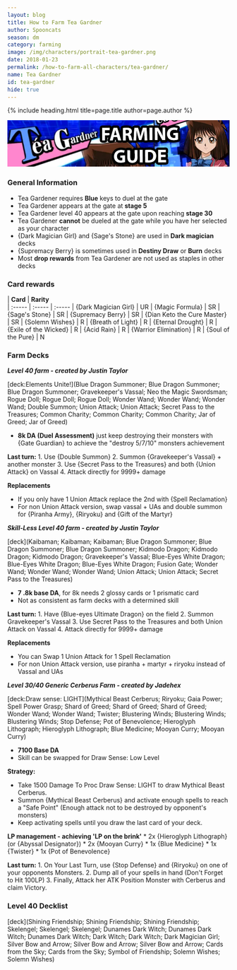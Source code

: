 ```yaml
---
layout: blog
title: How to Farm Tea Gardner
author: Spooncats
season: dm
category: farming
image: /img/characters/portrait-tea-gardner.png
date: 2018-01-23
permalink: /how-to-farm-all-characters/tea-gardner/
name: Tea Gardner
id: tea-gardner
hide: true
---
```


{% include heading.html title=page.title author=page.author %}


![Tea Banner](/img/events/tea.png)

### General Information
* Tea Gardener requires **Blue** keys to duel at the gate
* Tea Gardener appears at the gate at **stage 5**
* Tea Gardener level 40 appears at the gate upon reaching **stage 30**
* Tea Gardener **cannot** be dueled at the gate while you have her selected as your character
* {Dark Magician Girl} and {Sage's Stone} are used in **Dark magician** decks
* {Supremacy Berry} is sometimes used in **Destiny Draw** or **Burn** decks
* Most **drop rewards** from Tea Gardener are not used as staples in other decks

### Card rewards

| **Card** |  **Rarity**  
| :----- | :----- | :----- 
| {Dark Magician Girl} | UR
| {Magic Formula} | SR
| {Sage's Stone} | SR
| {Supremacy Berry} | SR
| {Dian Keto the Cure Master} | SR
| {Solemn Wishes} | R
| {Breath of Light} | R
| {Eternal Drought} | R
| {Exile of the Wicked} | R
| {Acid Rain} | R
| {Warrior Elimination} | R
| {Soul of the Pure} | N


### Farm Decks
***Level 40 farm - created by Justin Taylor***

[deck:Elements Unite!](Blue Dragon Summoner; Blue Dragon Summoner; Blue Dragon Summoner; Gravekeeper's Vassal; Neo the Magic Swordsman; Rogue Doll; Rogue Doll; Rogue Doll; Wonder Wand; Wonder Wand; Wonder Wand; Double Summon; Union Attack; Union Attack; Secret Pass to the Treasures; Common Charity; Common Charity; Common Charity; Jar of Greed; Jar of Greed)


* **8k DA (Duel Assessment)** just keep destroying their monsters with {Gate Guardian} to achieve the "destroy 5/7/10" monsters achievement

**Last turn:** 
		1. Use {Double Summon}
		2. Summon {Gravekeeper's Vassal} + another monster
		3. Use {Secret Pass to the Treasures} and both {Union Attack} on Vassal 
		4. Attack directly for 9999+ damage
	
**Replacements**
* If you only have 1 Union Attack replace the 2nd with {Spell Reclamation}
* For non Union Attack version, swap vassal + UAs and double summon for {Piranha Army}, {Riryoku} and {Gift of the Martyr}

***Skill-Less Level 40 farm - created by Justin Taylor***

[deck](Kaibaman; Kaibaman; Kaibaman; Blue Dragon Summoner; Blue Dragon Summoner; Blue Dragon Summoner; Kidmodo Dragon; Kidmodo Dragon; Kidmodo Dragon; Gravekeeper's Vassal; Blue-Eyes White Dragon; Blue-Eyes White Dragon; Blue-Eyes White Dragon; Fusion Gate; Wonder Wand; Wonder Wand; Wonder Wand; Union Attack; Union Attack; Secret Pass to the Treasures)

* **7 .8k base DA**, for 8k needs 2 glossy cards or 1 prismatic card
* Not as consistent as farm decks with a determined skill

**Last turn:** 
		1. Have {Blue-eyes Ultimate Dragon} on the field
		2. Summon Gravekeeper's Vassal 
		3. Use Secret Pass to the Treasures and both Union Attack on Vassal 
		4. Attack directly for 9999+ damage
 
**Replacements**
* You can Swap 1 Union Attack for 1 Spell Reclamation
* For non Union Attack version, use piranha + martyr + riryoku instead of Vassal and UAs

***Level 30/40 Generic Cerberus Farm - created by Jadehex***

[deck:Draw sense: LIGHT](Mythical Beast Cerberus; Riryoku; Gaia Power; Spell Power Grasp; Shard of Greed; Shard of Greed; Shard of Greed; Wonder Wand; Wonder Wand; Twister; Blustering Winds; Blustering Winds; Blustering Winds; Stop Defense; Pot of Benevolence; Hieroglyph Lithograph; Hieroglyph Lithograph; Blue Medicine; Mooyan Curry; Mooyan Curry)

* **7100 Base DA**
* Skill can be swapped for Draw Sense: Low Level

**Strategy:**
* Take 1500 Damage To Proc Draw Sense: LIGHT to draw Mythical Beast Cerberus.
* Summon {Mythical Beast Cerberus} and activate enough spells to reach a "Safe Point" (Enough attack not to be destroyed by opponent's monsters)
* Keep activating spells until you draw the last card of your deck.

 **LP management - achieving 'LP on the brink'**
	*  2x {Hieroglyph Lithograph} (or {Abyssal Designator})
	* 2x {Mooyan Curry}
	* 1x {Blue Medicine}
	*	1x {Twister}
	*	1x {Pot of Benevolence}
	
**Last turn:** 
		1. On Your Last Turn, use {Stop Defense} and {Riryoku} on one of your opponents Monsters.
		2. Dump all of your spells in hand (Don't Forget to Hit 100LP)
		3. Finally, Attack her ATK Position Monster with Cerberus and claim Victory.



### Level 40 Decklist

[deck](Shining Friendship; Shining Friendship; Shining Friendship; Skelengel; Skelengel; Skelengel; Dunames Dark Witch; Dunames Dark Witch; Dunames Dark Witch; Dark Witch; Dark Witch; Dark Magician Girl; Silver Bow and Arrow; Silver Bow and Arrow; Silver Bow and Arrow; Cards from the Sky; Cards from the Sky; Symbol of Friendship; Solemn Wishes; Solemn Wishes)
